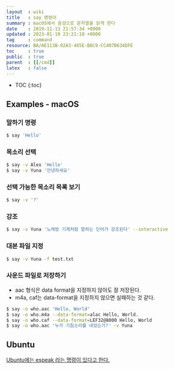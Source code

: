 ```yaml
---
layout  : wiki
title   : say 명령어
summary : macOS에서 음성으로 문자열을 읽게 한다
date    : 2019-11-13 21:57:34 +0900
updated : 2023-01-19 23:21:10 +0900
tag     : command
resource: BA/AE113B-02A3-465E-B6C9-CC407B634DFE
toc     : true
public  : true
parent  : [[/cmd]]
latex   : false
---
```

* TOC
{:toc}

## Examples - macOS

### 말하기 명령
```sh
$ say 'Hello'
```

### 목소리 선택
```sh
$ say -v Alex 'Hello'
$ say -v Yuna '안녕하세요'
```

### 선택 가능한 목소리 목록 보기
```sh
$ say -v '?'
```

### 강조
```sh
$ say -v Yuna '노래방 기계처럼 말하는 단어가 강조된다' --interactive
```

### 대본 파일 지정
```sh
$ say -v Yuna -f test.txt
```

### 사운드 파일로 저장하기

* aac 형식은 data format을 지정하지 않아도 잘 저장된다.
* m4a, caf는 data-format을 지정하지 않으면 실패하는 것 같다.

```sh
$ say -o who.aac 'Hello, World'
$ say -o who.m4a --data-format=alac Hello, World.
$ say -o who.caf --data-format=LEF32@8000 Hello, World
$ say -o who.aac '누가 기침소리를 내었는가?' -v Yuna
```

## Ubuntu

[Ubuntu에는 espeak 라는 명령이 있다고 한다.](https://superuser.com/questions/93691/mac-os-x-say-command-in-ubuntu )

